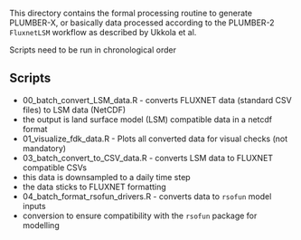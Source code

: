 This directory contains the formal processing routine to generate PLUMBER-X,
or basically data processed according to the PLUMBER-2 `FluxnetLSM` workflow
as described by Ukkola et al.

Scripts need to be run in chronological order

## Scripts

- 00_batch_convert_LSM_data.R - converts FLUXNET data (standard CSV files) to LSM data (NetCDF)
 - the output is land surface model (LSM) compatible data in a netcdf format 
- 01_visualize_fdk_data.R - Plots all converted data for visual checks (not mandatory)
- 03_batch_convert_to_CSV_data.R - converts LSM data to FLUXNET compatible CSVs
 - this data is downsampled to a daily time step
 - the data sticks to FLUXNET formatting
- 04_batch_format_rsofun_drivers.R - converts data to `rsofun` model inputs
 - conversion to ensure compatibility with the `rsofun` package for modelling
